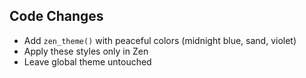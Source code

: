 ## Code Changes

- Add `zen_theme()` with peaceful colors (midnight blue, sand, violet)
- Apply these styles only in Zen
- Leave global theme untouched
